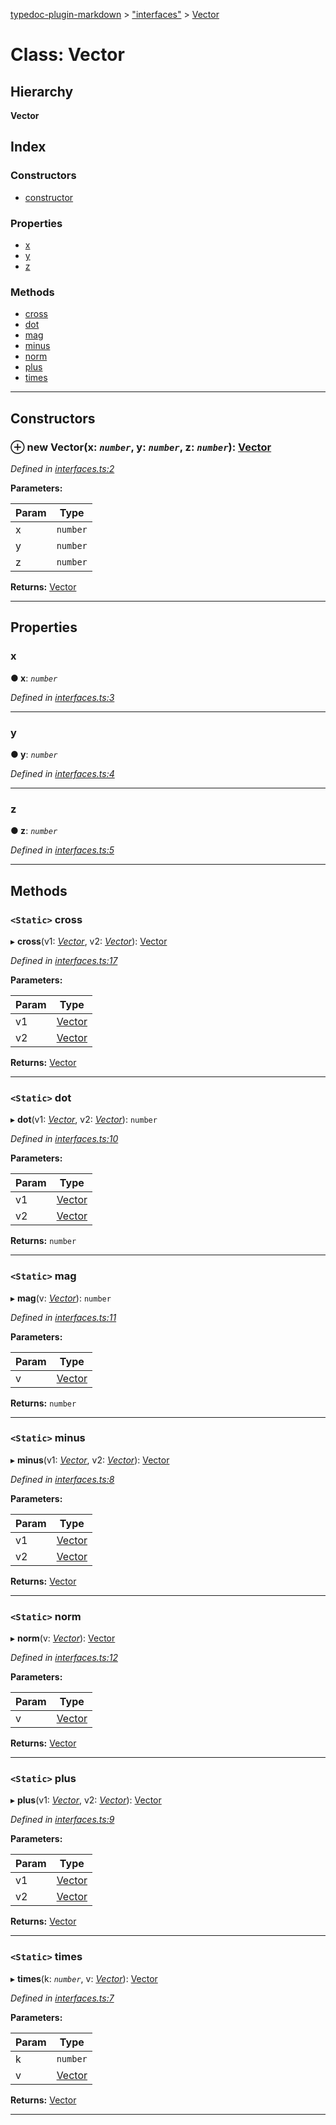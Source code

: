 [typedoc-plugin-markdown](../README.md) > ["interfaces"](../modules/_interfaces_.md) > [Vector](../classes/_interfaces_.vector.md)

# Class: Vector

## Hierarchy

**Vector**

## Index

### Constructors

* [constructor](_interfaces_.vector.md#constructor)

### Properties

* [x](_interfaces_.vector.md#x)
* [y](_interfaces_.vector.md#y)
* [z](_interfaces_.vector.md#z)

### Methods

* [cross](_interfaces_.vector.md#cross)
* [dot](_interfaces_.vector.md#dot)
* [mag](_interfaces_.vector.md#mag)
* [minus](_interfaces_.vector.md#minus)
* [norm](_interfaces_.vector.md#norm)
* [plus](_interfaces_.vector.md#plus)
* [times](_interfaces_.vector.md#times)

---

## Constructors

<a id="constructor"></a>

### ⊕ **new Vector**(x: *`number`*, y: *`number`*, z: *`number`*): [Vector](_interfaces_.vector.md)

*Defined in [interfaces.ts:2](https://github.com/tgreyjs/typedoc-plugin-markdown/blob/master/test/src/interfaces.ts#L2)*

**Parameters:**

| Param | Type |
| ------ | ------ |
| x | `number` | 
| y | `number` | 
| z | `number` | 

**Returns:** [Vector](_interfaces_.vector.md)

---

## Properties

<a id="x"></a>

###  x

**● x**: *`number`*

*Defined in [interfaces.ts:3](https://github.com/tgreyjs/typedoc-plugin-markdown/blob/master/test/src/interfaces.ts#L3)*

___

<a id="y"></a>

###  y

**● y**: *`number`*

*Defined in [interfaces.ts:4](https://github.com/tgreyjs/typedoc-plugin-markdown/blob/master/test/src/interfaces.ts#L4)*

___

<a id="z"></a>

###  z

**● z**: *`number`*

*Defined in [interfaces.ts:5](https://github.com/tgreyjs/typedoc-plugin-markdown/blob/master/test/src/interfaces.ts#L5)*

___

## Methods

<a id="cross"></a>

### `<Static>` cross

▸ **cross**(v1: *[Vector](_interfaces_.vector.md)*, v2: *[Vector](_interfaces_.vector.md)*): [Vector](_interfaces_.vector.md)

*Defined in [interfaces.ts:17](https://github.com/tgreyjs/typedoc-plugin-markdown/blob/master/test/src/interfaces.ts#L17)*

**Parameters:**

| Param | Type |
| ------ | ------ |
| v1 | [Vector](_interfaces_.vector.md) | 
| v2 | [Vector](_interfaces_.vector.md) | 

**Returns:** [Vector](_interfaces_.vector.md)

___

<a id="dot"></a>

### `<Static>` dot

▸ **dot**(v1: *[Vector](_interfaces_.vector.md)*, v2: *[Vector](_interfaces_.vector.md)*): `number`

*Defined in [interfaces.ts:10](https://github.com/tgreyjs/typedoc-plugin-markdown/blob/master/test/src/interfaces.ts#L10)*

**Parameters:**

| Param | Type |
| ------ | ------ |
| v1 | [Vector](_interfaces_.vector.md) | 
| v2 | [Vector](_interfaces_.vector.md) | 

**Returns:** `number`

___

<a id="mag"></a>

### `<Static>` mag

▸ **mag**(v: *[Vector](_interfaces_.vector.md)*): `number`

*Defined in [interfaces.ts:11](https://github.com/tgreyjs/typedoc-plugin-markdown/blob/master/test/src/interfaces.ts#L11)*

**Parameters:**

| Param | Type |
| ------ | ------ |
| v | [Vector](_interfaces_.vector.md) | 

**Returns:** `number`

___

<a id="minus"></a>

### `<Static>` minus

▸ **minus**(v1: *[Vector](_interfaces_.vector.md)*, v2: *[Vector](_interfaces_.vector.md)*): [Vector](_interfaces_.vector.md)

*Defined in [interfaces.ts:8](https://github.com/tgreyjs/typedoc-plugin-markdown/blob/master/test/src/interfaces.ts#L8)*

**Parameters:**

| Param | Type |
| ------ | ------ |
| v1 | [Vector](_interfaces_.vector.md) | 
| v2 | [Vector](_interfaces_.vector.md) | 

**Returns:** [Vector](_interfaces_.vector.md)

___

<a id="norm"></a>

### `<Static>` norm

▸ **norm**(v: *[Vector](_interfaces_.vector.md)*): [Vector](_interfaces_.vector.md)

*Defined in [interfaces.ts:12](https://github.com/tgreyjs/typedoc-plugin-markdown/blob/master/test/src/interfaces.ts#L12)*

**Parameters:**

| Param | Type |
| ------ | ------ |
| v | [Vector](_interfaces_.vector.md) | 

**Returns:** [Vector](_interfaces_.vector.md)

___

<a id="plus"></a>

### `<Static>` plus

▸ **plus**(v1: *[Vector](_interfaces_.vector.md)*, v2: *[Vector](_interfaces_.vector.md)*): [Vector](_interfaces_.vector.md)

*Defined in [interfaces.ts:9](https://github.com/tgreyjs/typedoc-plugin-markdown/blob/master/test/src/interfaces.ts#L9)*

**Parameters:**

| Param | Type |
| ------ | ------ |
| v1 | [Vector](_interfaces_.vector.md) | 
| v2 | [Vector](_interfaces_.vector.md) | 

**Returns:** [Vector](_interfaces_.vector.md)

___

<a id="times"></a>

### `<Static>` times

▸ **times**(k: *`number`*, v: *[Vector](_interfaces_.vector.md)*): [Vector](_interfaces_.vector.md)

*Defined in [interfaces.ts:7](https://github.com/tgreyjs/typedoc-plugin-markdown/blob/master/test/src/interfaces.ts#L7)*

**Parameters:**

| Param | Type |
| ------ | ------ |
| k | `number` | 
| v | [Vector](_interfaces_.vector.md) | 

**Returns:** [Vector](_interfaces_.vector.md)

___

